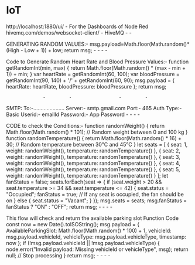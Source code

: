 # IoT

 http://localhost:1880/ui/ - For the Dashboards of Node Red
 hivemq.com/demos/websocket-client/  - HiveMQ 
                  -         -
 
GENERATING RANDOM VALUES:-
msg.payload=Math.floor(Math.random()*(High - Low + 1)) + low;
return msg;
                  -         -                  -         -
                  
Code to Generate Random Heart Rate and Blood Pressure Values:-
function getRandomInt(min, max) {
return Math.floor(Math.random() * (max - min + 1)) + min;
}
var heartRate = getRandomInt(60, 100);
var bloodPressure = getRandomInt(90, 140) + '/' + getRandomInt(60, 90);
msg.payload = {
heartRate: heartRate,
bloodPressure: bloodPressure
};
return msg;

                  -         -                  -         -
SMTP:
To:-.....................
Server:- smtp.gmail.com
Port:- 465
Auth Type:- Basic
Userid:- emailId
Password:- App Password
                  -         -                  -         -
                  
CODE to check the Conditions:-
function randomWeight() {
return Math.floor(Math.random() * 101); // Random weight between 0 and 100 kg
}
function randomTemperature() {
return Math.floor(Math.random() * 16) + 30; // Random temperature between 30°C and 45°C
}
let seats = [
{ seat: 1, weight: randomWeight(), temperature: randomTemperature() },
 { seat: 2, weight: randomWeight(), temperature: randomTemperature() },
{ seat: 3, weight: randomWeight(), temperature: randomTemperature() },
{ seat: 4, weight: randomWeight(), temperature: randomTemperature() },
{ seat: 5, weight: randomWeight(), temperature: randomTemperature() }
];
let fanStatus = false;
seats.forEach(seat => {
if (seat.weight > 20 && seat.temperature >= 34 && seat.temperature <= 42) {
seat.status = "Occupied";
fanStatus = true; // If any seat is occupied, the fan should be on
} else {
seat.status = "Vacant";
}
});
msg.seats = seats;
msg.fanStatus = fanStatus ? "ON" : "OFF";
return msg;
                  -         -                  -         -
                  
This flow will check and return the available parking slot 
Function Code
const now = new Date().toISOString();
msg.payload = {
 AvailableParkingSlot: Math.floor(Math.random() * 100) + 1, 
 vehicleId: msg.payload.vehicleId,
 vehicleType: msg.payload.vehicleType,
 timestamp: now
};
if (!msg.payload.vehicleId || !msg.payload.vehicleType) {
 node.error("Invalid payload: Missing vehicleId or vehicleType", msg);
 return null; // Stop processing
}
return msg;
                  -         -                  -         -
                  
